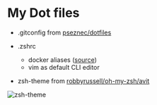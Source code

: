 # My Dot files

* .gitconfig from [pseznec/dotfiles](https://github.com/pseznec/dotfiles)

* .zshrc 
    * docker aliases ([source](https://gist.github.com/f3l1x/4c3bb59397d976ac83f0#shortcuts))
    
    * vim as default CLI editor

* zsh-theme from [robbyrussell/oh-my-zsh/avit](https://github.com/robbyrussell/oh-my-zsh/wiki/themes#avit)
    
![zsh-theme](images/zsh-theme.png)


